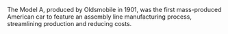 The Model A, produced by Oldsmobile in 1901, was the first mass-produced American car to feature an assembly line manufacturing process, streamlining production and reducing costs.
